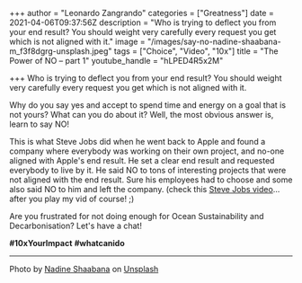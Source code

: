 +++
author = "Leonardo Zangrando"
categories = ["Greatness"]
date = 2021-04-06T09:37:56Z
description = "Who is trying to deflect you from your end result? You should weight very carefully every request you get which is not aligned with it."
image = "/images/say-no-nadine-shaabana-m_f3f8dgrg-unsplash.jpeg"
tags = ["Choice", "Video", "10x"]
title = "The Power of NO – part 1"
youtube_handle = "hLPED4R5x2M"

+++
Who is trying to deflect you from your end result? You should weight very carefully every request you get which is not aligned with it.

Why do you say yes and accept to spend time and energy on a goal that is not yours? What can you do about it? Well, the most obvious answer is, learn to say NO!

This is what Steve Jobs did when he went back to Apple and found a company where everybody was working on their own project, and no-one aligned with Apple's end result. He set a clear end result and requested everybody to live by it. He said NO to tons of interesting projects that were not aligned with the end result. Sure his employees had to choose and some also said NO to him and left the company. (check this [Steve Jobs video](https://www.youtube.com/watch?v=H8eP99neOVs)... after you play my vid of course! ;)

Are you frustrated for not doing enough for Ocean Sustainability and Decarbonisation? Let's have a chat!

**#10xYourImpact** **#whatcanido**

***

Photo by [Nadine Shaabana](https://unsplash.com/@nadineshaabana?utm_source=unsplash&utm_medium=referral&utm_content=creditCopyText) on [Unsplash](https://unsplash.com/s/photos/push-back?utm_source=unsplash&utm_medium=referral&utm_content=creditCopyText)